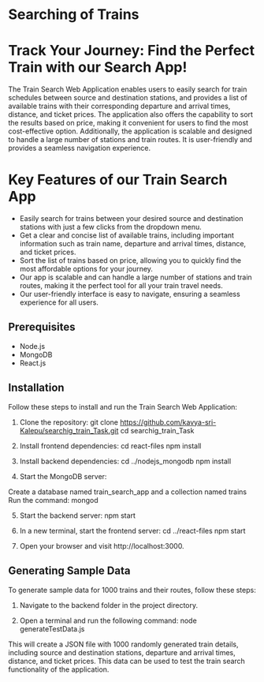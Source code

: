 # Searching of Trains
# Track Your Journey: Find the Perfect Train with our Search App!

The Train Search Web Application enables users to easily search for train schedules between source and destination stations, and provides a list of available trains with their corresponding departure and arrival times, distance, and ticket prices. The application also offers the capability to sort the results based on price, making it convenient for users to find the most cost-effective option. Additionally, the application is scalable and designed to handle a large number of stations and train routes. It is user-friendly and provides a seamless navigation experience.

# Key Features of our Train Search App
- Easily search for trains between your desired source and destination stations with just a few clicks from the dropdown menu.
- Get a clear and concise list of available trains, including important information such as train name, departure and arrival times, distance, and ticket prices.
- Sort the list of trains based on price, allowing you to quickly find the most affordable options for your journey.
- Our app is scalable and can handle a large number of stations and train routes, making it the perfect tool for all your train travel needs.
- Our user-friendly interface is easy to navigate, ensuring a seamless experience for all users.

## Prerequisites

- Node.js
- MongoDB
- React.js

## Installation

Follow these steps to install and run the Train Search Web Application:

1. Clone the repository:
    git clone https://github.com/kavya-sri-Kalepu/searchig_train_Task.git
    cd searchig_train_Task

2. Install frontend dependencies:
    cd react-files
    npm install

3. Install backend dependencies:
    cd ../nodejs_mongodb
    npm install

4. Start the MongoDB server:

Create a database named train_search_app and a collection named trains
    Run the command: mongod

5. Start the backend server:
    npm start

6. In a new terminal, start the frontend server:
    cd ../react-files
    npm start

7. Open your browser and visit http://localhost:3000.

## Generating Sample Data

To generate sample data for 1000 trains and their routes, follow these steps:

1. Navigate to the backend folder in the project directory.

2. Open a terminal and run the following command:
    node generateTestData.js

This will create a JSON file with 1000 randomly generated train details, including source and destination stations, departure and arrival times, distance, and ticket prices. This data can be used to test the train search functionality of the application.
